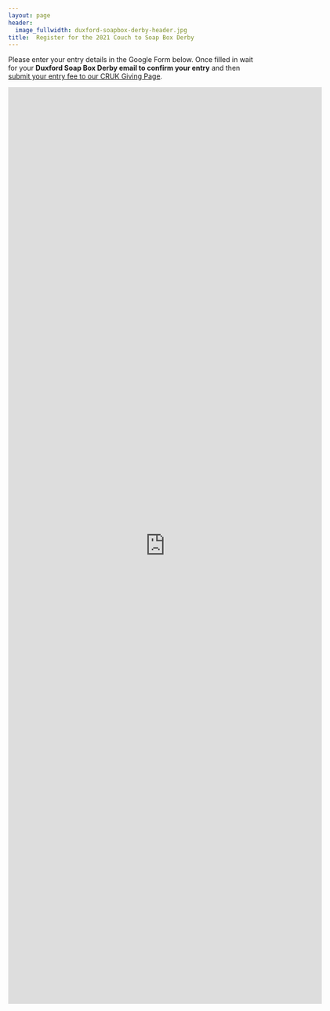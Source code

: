 ```yaml
---
layout: page
header:
  image_fullwidth: duxford-soapbox-derby-header.jpg
title:  Register for the 2021 Couch to Soap Box Derby
---
```


Please enter your entry details in the Google Form below. Once filled in wait for your **Duxford Soap Box Derby email to confirm your entry** and then [submit your entry fee to our CRUK Giving Page][payment].

<iframe src="https://docs.google.com/forms/d/e/1FAIpQLSchlxo-E-RHGo0sLVNNk_zmSL24mT1EPIZa4jzqIZxAvH_wYA/viewform?embedded=true" width="640" height="1867" frameborder="0" marginheight="0" marginwidth="0">Loading…</iframe>

[payment]: https://fundraise.cancerresearchuk.org/page/couch-to-soap-box-derby-enterance-payment
